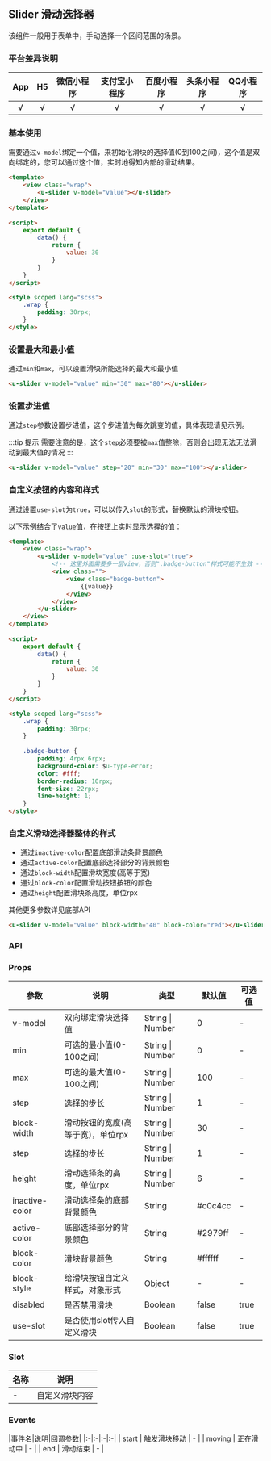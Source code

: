 ## Slider 滑动选择器 <to-api/>
      
<demo-model url="/pages/componentsA/slider/index"></demo-model>

该组件一般用于表单中，手动选择一个区间范围的场景。

### 平台差异说明

|App|H5|微信小程序|支付宝小程序|百度小程序|头条小程序|QQ小程序|
|:-:|:-:|:-:|:-:|:-:|:-:|:-:|
|√|√|√|√|√|√|√|

### 基本使用

需要通过`v-model`绑定一个值，来初始化滑块的选择值(0到100之间)，这个值是双向绑定的，您可以通过这个值，实时地得知内部的滑动结果。


```html
<template>
	<view class="wrap">
		<u-slider v-model="value"></u-slider>
	</view>
</template>
	
<script>
	export default {
		data() {	
			return {
				value: 30
			}
		}
	}
</script>

<style scoped lang="scss">
	.wrap {
		padding: 30rpx;
	}
</style>
```

### 设置最大和最小值

通过`min`和`max`，可以设置滑块所能选择的最大和最小值

```html
<u-slider v-model="value" min="30" max="80"></u-slider>
```


### 设置步进值

通过`step`参数设置步进值，这个步进值为每次跳变的值，具体表现请见示例。  

:::tip 提示
需要注意的是，这个`step`必须要被`max`值整除，否则会出现无法无法滑动到最大值的情况
:::

```html
<u-slider v-model="value" step="20" min="30" max="100"></u-slider>
```


### 自定义按钮的内容和样式

通过设置`use-slot`为`true`，可以以传入`slot`的形式，替换默认的滑块按钮。

以下示例结合了`value`值，在按钮上实时显示选择的值：

```html
<template>
	<view class="wrap">
		<u-slider v-model="value" :use-slot="true">
			<!-- 这里外面需要多一层view，否则".badge-button"样式可能不生效 -->
			<view class="">
				<view class="badge-button">
					{{value}}
				</view>
			</view>
		</u-slider>
	</view>
</template>
	
<script>
	export default {
		data() {	
			return {
				value: 30
			}
		}
	}
</script>

<style scoped lang="scss">
	.wrap {
		padding: 30rpx;
	}
	
	.badge-button {
		padding: 4rpx 6rpx;
		background-color: $u-type-error;
		color: #fff;
		border-radius: 10rpx;
		font-size: 22rpx;
		line-height: 1;
	}
</style>
```


### 自定义滑动选择器整体的样式

- 通过`inactive-color`配置底部滑动条背景颜色
- 通过`active-color`配置底部选择部分的背景颜色
- 通过`block-width`配置滑块宽度(高等于宽)
- 通过`block-color`配置滑动按钮按钮的颜色
- 通过`height`配置滑块条高度，单位rpx

其他更多参数详见底部API

```html
<u-slider v-model="value" block-width="40" block-color="red"></u-slider>
```


### API

### Props

| 参数          | 说明            | 类型            | 默认值             |  可选值   |
|-------------  |---------------- |---------------|------------------ |-------- |
| v-model | 双向绑定滑块选择值  | String \| Number | 0 | - |
| min | 可选的最小值(0-100之间)  | String \| Number | 0 | - |
| max | 可选的最大值(0-100之间)  | String \| Number | 100 | - |
| step | 选择的步长  | String \| Number | 1 | - |
| block-width | 滑动按钮的宽度(高等于宽)，单位rpx  | String \| Number | 30 | - |
| step | 选择的步长  | String \| Number | 1 | - |
| height | 滑动选择条的高度，单位rpx | String \| Number | 6 | - |
| inactive-color | 滑动选择条的底部背景颜色  | String | #c0c4cc | - |
| active-color | 底部选择部分的背景颜色  | String | #2979ff | - |
| block-color | 滑块背景颜色  | String | #ffffff | - |
| block-style | 给滑块按钮自定义样式，对象形式  | Object | - | - |
| disabled | 是否禁用滑块  | Boolean | false | true |
| use-slot | 是否使用slot传入自定义滑块  | Boolean | false | true |


### Slot

| 名称          | 说明            |
|-------------  |---------------- |
| - | 自定义滑块内容  |



### Events

|事件名|说明|回调参数|
|:-|:-|:-|:-|
| start | 触发滑块移动 | - |
| moving | 正在滑动中 | - |
| end | 滑动结束 | - |

